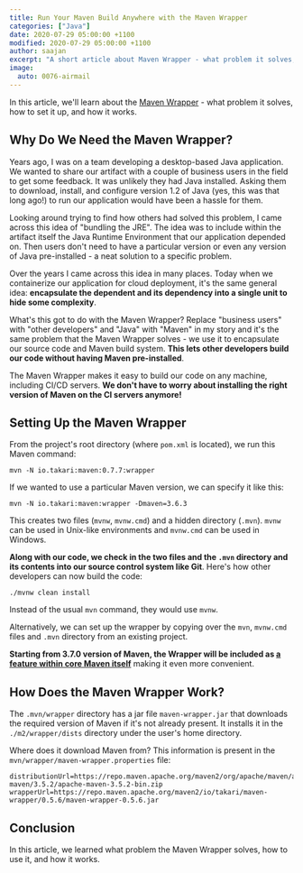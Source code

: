 ```yaml
---
title: Run Your Maven Build Anywhere with the Maven Wrapper
categories: ["Java"]
date: 2020-07-29 05:00:00 +1100
modified: 2020-07-29 05:00:00 +1100
author: saajan
excerpt: "A short article about Maven Wrapper - what problem it solves, how to set it up, and how it works"
image:
  auto: 0076-airmail
---
```


In this article, we'll learn about the [Maven Wrapper](https://github.com/takari/maven-wrapper) - what problem it solves, how to set it up, and how it works.

## Why Do We Need the Maven Wrapper?

Years ago, I was on a team developing a desktop-based Java application. We wanted to share our artifact with a couple of business users in the field to get some feedback. It was unlikely they had Java installed. Asking them to download, install, and configure version 1.2 of Java (yes, this was that long ago!) to run our application would have been a hassle for them. 

Looking around trying to find how others had solved this problem, I came across this idea of "bundling the JRE". The idea was to include within the artifact itself the Java Runtime Environment that our application depended on. Then users don't need to have a particular version or even any version of Java pre-installed - a neat solution to a specific problem. 

Over the years I came across this idea in many places. Today when we containerize our application for cloud deployment, it's the same general idea: **encapsulate the dependent and its dependency into a single unit to hide some complexity**. 

What's this got to do with the Maven Wrapper? Replace "business users" with "other developers" and "Java" with "Maven" in my story and it's the same problem that the Maven Wrapper solves - we use it to encapsulate our source code and Maven build system. **This lets other developers build our code without having Maven pre-installed**.

The Maven Wrapper makes it easy to build our code on any machine, including CI/CD servers. **We don't have to worry about installing the right version of Maven on the CI servers anymore!**

## Setting Up the Maven Wrapper

From the project's root directory (where `pom.xml` is located), we run this Maven command:

```text
mvn -N io.takari:maven:0.7.7:wrapper
```

If we wanted to use a particular Maven version, we can specify it like this:

```text
mvn -N io.takari:maven:wrapper -Dmaven=3.6.3
```

This creates two files (`mvnw`, `mvnw.cmd`) and a hidden directory (`.mvn`). `mvnw` can be used in Unix-like environments and `mvnw.cmd` can be used in Windows. 

**Along with our code, we check in the two files and the `.mvn` directory and its contents into our source control system like Git**. Here's how other developers can now build the code:

```text
./mvnw clean install
```

Instead of the usual `mvn` command, they would use `mvnw`. 

Alternatively, we can set up the wrapper by copying over the `mvn`, `mvnw.cmd` files and `.mvn` directory from an existing project.

**Starting from 3.7.0 version of Maven, the Wrapper will be included as [a feature within core Maven itself](https://www.infoq.com/news/2020/04/maven-wrapper/)** making it even more convenient. 

## How Does the Maven Wrapper Work?

The `.mvn/wrapper` directory has a jar file `maven-wrapper.jar` that downloads the required version of Maven if it's not already present. It installs it in the `./m2/wrapper/dists` directory under the user's home directory.

Where does it download Maven from? This information is present in the `mvn/wrapper/maven-wrapper.properties` file:

```text
distributionUrl=https://repo.maven.apache.org/maven2/org/apache/maven/apache-maven/3.5.2/apache-maven-3.5.2-bin.zip
wrapperUrl=https://repo.maven.apache.org/maven2/io/takari/maven-wrapper/0.5.6/maven-wrapper-0.5.6.jar
```

## Conclusion

In this article, we learned what problem the Maven Wrapper solves, how to use it, and how it works.